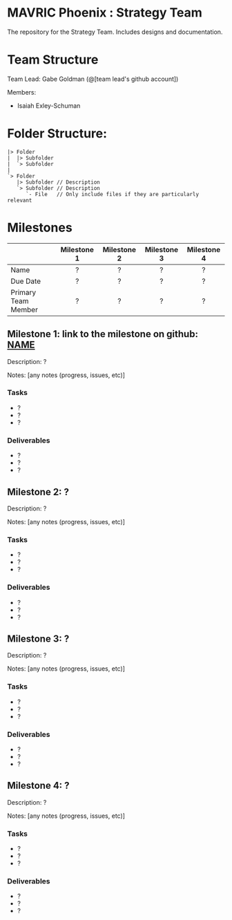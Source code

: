 # MAVRIC Phoenix : Strategy Team
The repository for the Strategy Team. Includes designs and documentation.

# Team Structure
Team Lead: Gabe Goldman (@[team lead's github account])

Members:
 * Isaiah Exley-Schuman

# Folder Structure:

```
|> Folder
|  |> Subfolder
|  `> Subfolder
|
`> Folder
   |> Subfolder // Description
   `> Subfolder // Description
      `- File   // Only include files if they are particularly relevant
```

# Milestones
|                     | Milestone 1 | Milestone 2 | Milestone 3 | Milestone 4 |
|:--------------------|:-----------:|:-----------:|:-----------:|:-----------:|
| Name                |      ?      |      ?      |      ?      |      ?      |
| Due Date            |      ?      |      ?      |      ?      |      ?      |
| Primary Team Member |      ?      |      ?      |      ?      |      ?      |

## Milestone 1:  link to the milestone on github: [NAME](https://github.com/m2i/MAVRIC-General/milestones/?)
Description: ?

Notes: [any notes (progress, issues, etc)]
### Tasks
 * ?
 * ?
 * ?

### Deliverables
 * ?
 * ?
 * ?

## Milestone 2: ?
Description: ?

Notes: [any notes (progress, issues, etc)]
### Tasks
 * ?
 * ?
 * ?

### Deliverables
 * ?
 * ?
 * ?

## Milestone 3: ?
Description: ?

Notes: [any notes (progress, issues, etc)]
### Tasks
 * ?
 * ?
 * ?

### Deliverables
 * ?
 * ?
 * ?
 
## Milestone 4: ?
Description: ?

Notes: [any notes (progress, issues, etc)]
### Tasks
 * ?
 * ?
 * ?

### Deliverables
 * ?
 * ?
 * ?
